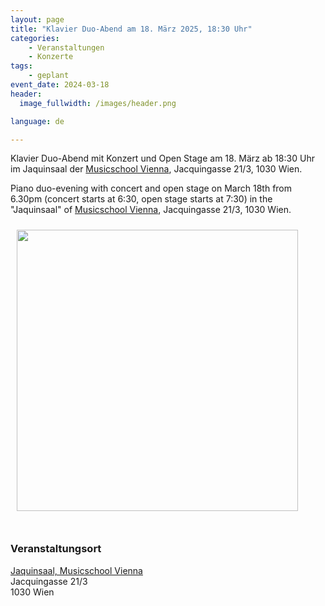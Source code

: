 ```yaml
---
layout: page
title: "Klavier Duo-Abend am 18. März 2025, 18:30 Uhr"
categories:
    - Veranstaltungen
    - Konzerte
tags:
    - geplant
event_date: 2024-03-18
header:
  image_fullwidth: /images/header.png

language: de

---
```



Klavier Duo-Abend mit Konzert und Open Stage am 18. März ab 18:30 Uhr im Jaquinsaal der [Musicschool Vienna](https://www.musicschoolvienna.com/), Jacquingasse 21/3, 1030 Wien.

Piano duo-evening with concert and open stage on March 18th from 6.30pm (concert starts at 6:30, open stage starts at 7:30) in the "Jaquinsaal" of [Musicschool Vienna](https://www.musicschoolvienna.com/), Jacquingasse 21/3, 1030 Wien.

<a href="/images/poster-2025-03-18.jpg"><img src="/images/poster-2025-03-18.jpg" style="float:left;" width="450px" hspace="10" vspace="10"></a>

<div style="clear: both;">&nbsp;</div>

<!-- ### [Programmfolder](/files/2025-03-18-programm.pdf) -->

### Veranstaltungsort

<a href="https://www.musicschoolvienna.com/">Jaquinsaal, Musicschool Vienna</a><br>
Jacquingasse 21/3<br>
1030 Wien<br>



<div
    data-service="googlemaps"
    data-id="!1m18!1m12!1m3!1d2659.7192873558456!2d16.38269097653893!3d48.1927598473177!2m3!1f0!2f0!3f0!3m2!1i1024!2i768!4f13.1!3m3!1m2!1s0x476d07635e60be51%3A0x1de7d0f1390ff2c0!2sJacquingasse%2021%2C%201030%20Wien!5e0!3m2!1sen!2sat!4v1704910538354!5m2!1sen!2sat"
    data-autoscale
></div>


